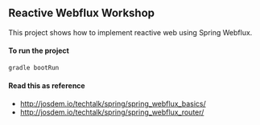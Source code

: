 Reactive Webflux Workshop
----------------------------

This project shows how to implement reactive web using Spring Webflux.


#### To run the project

```bash
gradle bootRun
```

#### Read this as reference

* http://josdem.io/techtalk/spring/spring_webflux_basics/
* http://josdem.io/techtalk/spring/spring_webflux_router/